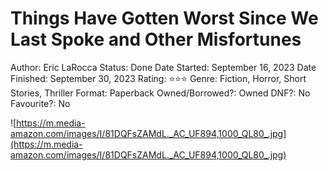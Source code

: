 # Things Have Gotten Worst Since We Last Spoke and Other Misfortunes

Author: Eric LaRocca
Status: Done
Date Started: September 16, 2023
Date Finished: September 30, 2023
Rating: ⭐️⭐️⭐️
Genre: Fiction, Horror, Short Stories, Thriller
Format: Paperback
Owned/Borrowed?: Owned
DNF?: No
Favourite?: No

![https://m.media-amazon.com/images/I/81DQFsZAMdL._AC_UF894,1000_QL80_.jpg](https://m.media-amazon.com/images/I/81DQFsZAMdL._AC_UF894,1000_QL80_.jpg)